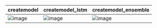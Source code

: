 | createmodel | createmodel_lstm | createmodel_ensemble |
|------|------|------|
| ![image](https://github.com/user-attachments/assets/5810e024-23fe-4cc8-b669-127fbfc12aa4) | ![image](https://github.com/user-attachments/assets/4defea71-bf7d-4c8a-9bf6-810788cb6fa4) | ![image](https://github.com/user-attachments/assets/4198f7d0-da29-4df2-8acb-db002c33b008) |
